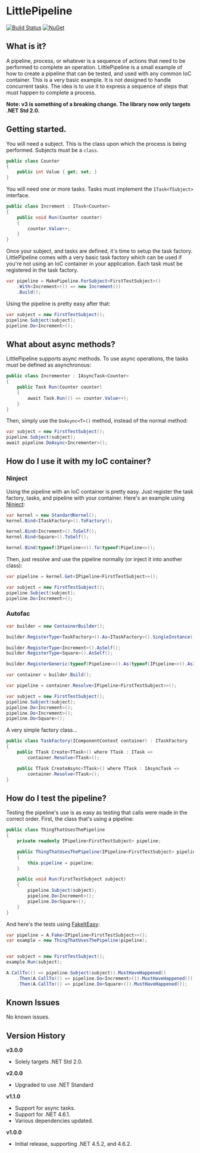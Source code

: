 # LittlePipeline

[![Build Status](https://github.com/caloggins/LittlePipeline/actions/workflows/build-test.yaml/badge.svg)](https://github.com/caloggins/LittlePipeline/actions/workflows/build-test.yaml)
[![NuGet](https://github.com/caloggins/LittlePipeline/actions/workflows/publish-package.yaml/badge.svg)](https://www.nuget.org/packages/LittlePipeline/)

## What is it?

A pipeline, process, or whatever is a sequence of actions that need to be performed to complete an operation. LittlePipeline is a small example of how to create a pipeline that can be tested, and used with any common IoC container. This is a very basic example. It is not designed to handle concurrent tasks. The idea is to use it to express a sequence of steps that must happen to complete a process.

**Note: v3 is something of a breaking change. The library now only targets .NET Std 2.0.**

## Getting started.

You will need a subject. This is the class upon which the process is being performed. Subjects must be a `class`.

```csharp
public class Counter
{
    public int Value { get; set; }
}
```
You will need one or more tasks. Tasks must implement the `ITask<TSubject>` interface.

```csharp
public class Increment : ITask<Counter>
{
    public void Run(Counter counter)
    {
        counter.Value++;
    }
}
```
Once your subject, and tasks are defined, it's time to setup the task factory. LittlePipeline comes with a very basic task factory which can be used if you're not using an IoC container in your application. Each task must be registered in the task factory.

```csharp
var pipeline = MakePipeline.ForSubject<FirstTestSubject>()
    .With<Increment>(() => new Increment())
    .Build();
```

Using the pipeline is pretty easy after that:

```csharp
var subject = new FirstTestSubject();
pipeline.Subject(subject);
pipeline.Do<Increment>();
```
## What about async methods?
LittlePipeline supports async methods. To use async operations, the tasks must be defined as asynchronous:

```csharp
public class Incrementer : IAsyncTask<Counter>
{
    public Task Run(Counter counter)
    {
        await Task.Run(() => counter.Value++);
    }
}
```

Then, simply use the `DoAsync<T>()` method, instead of the normal method:

```csharp
var subject = new FirstTestSubject();
pipeline.Subject(subject);
await pipeline.DoAsync<Incrementer>();
```

## How do I use it with my IoC container?
### Ninject
Using the pipeline with an IoC container is pretty easy. Just register the task factory, tasks, and pipeline with your container. Here's an example using [Ninject](http://www.ninject.org/):

```csharp
var kernel = new StandardKernel();
kernel.Bind<ITaskFactory>().ToFactory();

kernel.Bind<Increment>().ToSelf();
kernel.Bind<Square>().ToSelf();

kernel.Bind(typeof(IPipeline<>)).To(typeof(Pipeline<>));
```

Then, just resolve and use the pipeline normally (or inject it into another class):

```csharp
var pipeline = kernel.Get<IPipeline<FirstTestSubject>>();

var subject = new FirstTestSubject();
pipeline.Subject(subject);
pipeline.Do<Increment>();
```
### Autofac
```csharp
var builder = new ContainerBuilder();

builder.RegisterType<TaskFactory>().As<ITaskFactory>().SingleInstance();

builder.RegisterType<Increment>().AsSelf();
builder.RegisterType<Square>().AsSelf();

builder.RegisterGeneric(typeof(Pipeline<>)).As(typeof(IPipeline<>)).AsImplementedInterfaces();

var container = builder.Build();

var pipeline = container.Resolve<IPipeline<FirstTestSubject>>();

var subject = new FirstTestSubject();
pipeline.Subject(subject);
pipeline.Do<Increment>();
pipeline.Do<Increment>();
pipeline.Do<Square>();
```
A very simple factory class...
```csharp
public class TaskFactory(IComponentContext container) : ITaskFactory
{
    public TTask Create<TTask>() where TTask : ITask =>
        container.Resolve<TTask>();

    public TTask CreateAsync<TTask>() where TTask : IAsyncTask =>
        container.Resolve<TTask>();
}
```

## How do I test the pipeline?

Testing the pipeline's use is as easy as testing that calls were made in the correct order. First, the class that's using a pipeline:

```csharp
public class ThingThatUsesThePipeline
{
    private readonly IPipeline<FirstTestSubject> pipeline;

    public ThingThatUsesThePipeline(IPipeline<FirstTestSubject> pipeline)
    {
        this.pipeline = pipeline;
    }

    public void Run(FirstTestSubject subject)
    {
        pipeline.Subject(subject);
        pipeline.Do<Increment>();
        pipeline.Do<Square>();
    }
}
```

And here's the tests using [FakeItEasy](https://fakeiteasy.github.io/):

```csharp
var pipeline = A.Fake<IPipeline<FirstTestSubject>>();
var example = new ThingThatUsesThePipeline(pipeline);


var subject = new FirstTestSubject();
example.Run(subject);

A.CallTo(() => pipeline.Subject(subject)).MustHaveHappened()
    .Then(A.CallTo(() => pipeline.Do<Increment>()).MustHaveHappened())
    .Then(A.CallTo(() => pipeline.Do<Square>()).MustHaveHappened());
```

## Known Issues

No known issues.

## Version History

__v3.0.0__
- Solely targets .NET Std 2.0.

__v2.0.0__
- Upgraded to use .NET Standard

__v1.1.0__
- Support for async tasks.
- Support for .NET 4.6.1.
- Various dependencies updated.

__v1.0.0__
- Initial release, supporting .NET 4.5.2, and 4.6.2.